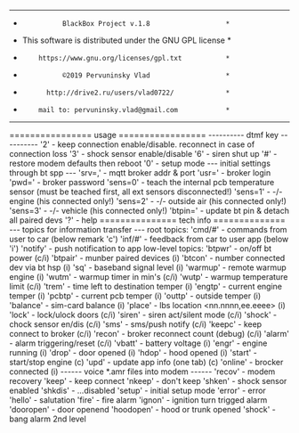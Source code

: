 **********************************************************
*               BlackBox Project v.1.8                   *
* This software is distributed under the GNU GPL license *
*         https://www.gnu.org/licenses/gpl.txt           *
*               ©2019 Pervuninsky Vlad                   *
*           http://drive2.ru/users/vlad0722/             *
*         mail to: pervuninsky.vlad@gmail.com            *
**********************************************************

================ usage =================
      ---------- dtmf key ----------
'2' - keep connection enable/disable. reconnect in case of connection loss
'3' - shock sensor enable/disable
'6' - siren shut up
'#' - restore modem defaults then reboot
'0' - setup mode
  --- initial settings through bt spp ---
'srv=<url>,<port>' - mqtt broker addr & port
'usr=<username>'   - broker login
'pwd=<password>'   - broker password
'sens=0'           - teach the internal pcb temperature sensor (must be teached first, all ext sensors disconnected!)
'sens=1'           - -/- engine (his connected only!)
'sens=2'           - -/- outside air (his connected only!)
'sens=3'           - -/- vehicle (his connected only!)
'btpin=<xxxx>'     - update bt pin & detach all paired devs
'?'                - help
=============== tech info ==============
  --- topics for information transfer ---
  root topics:
'cmd/#'    - commands from user to car (below remark 'c')
'inf/#'    - feedback from car to user app (below 'i')
'notify'   - push notification to app
  low-level topics:
'btpwr'    - on/off bt power                        (c/i)
'btpair'   - munber paired devices                  (i)
'btcon'    - number connected dev via bt hsp        (i)
'sq'       - baseband signal level                  (i)
'warmup'   - remote warmup engine                   (i)
'wutm'     - warmup timer in min's                  (c/i)
'wutp'     - warmup temperature limit               (c/i)
'trem'     - time left to destination temper        (i)
'engtp'    - current engine temper                  (i)
'pcbtp'    - current pcb temper                     (i)
'outtp'    - outside temper                         (i)
'balance'  - sim-card balance                       (i)
'place'    - lbs location <nn.nnnn,ee.eeee>         (i)
'lock'     - lock/ulock doors                       (c/i)
'siren'    - siren act/silent mode                  (c/i)
'shock'    - chock sensor en/dis                    (c/i)
'sms'      - sms/push notify                        (c/i)
'keepc'    - keep connect to broker                 (c/i)
'recon'    - broker reconnect count (debug)         (c/i)
'alarm'    - alarm triggering/reset                 (c/i)
'vbatt'    - battery voltage                        (i)
'engr'     - engine running                         (i)
'drop'     - door opened                            (i)
'hdop'     - hood opened                            (i)
'start'    - start/stop engine                      (c)
'upd'      - update app info (one tab)              (c)
'online'   - brocker connected                      (i)
------ voice *.amr files into modem ------
'recov'    - modem recovery
'keep'     - keep connect
'nkeep'    - don't keep
'shken'    - shock sensor enabled
'shkdis'   - ...disabled
'setup'    - initial setup mode
'error'    - error
'hello'    - salutation
'fire'     - fire alarm
'ignon'    - ignition turn trigged alarm
'dooropen' - door openend
'hoodopen' - hood or trunk opened
'shock'    - bang alarm 2nd level
